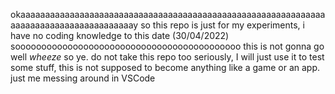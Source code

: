 okaaaaaaaaaaaaaaaaaaaaaaaaaaaaaaaaaaaaaaaaaaaaaaaaaaaaaaaaaaaaaaaaaaaaaaaaaaaaaaaaaaaaaaay so
this repo is just for my experiments, i have no coding knowledge to this date (30/04/2022) sooooooooooooooooooooooooooooooooooooooooooo this is not gonna go well *wheeze*
so ye. do not take this repo too seriously, I will just use it to test some stuff, this is not supposed to become anything like a game or an app. just me messing around in VSCode